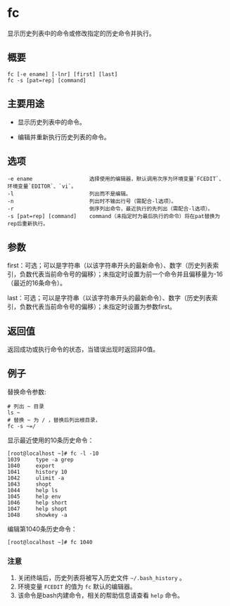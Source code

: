 #  fc

显示历史列表中的命令或修改指定的历史命令并执行。

##  概要

    
    
    fc [-e ename] [-lnr] [first] [last]
    fc -s [pat=rep] [command]
    

##  主要用途

  * 显示历史列表中的命令。 

  * 编辑并重新执行历史列表的命令。 

##  选项

    
    
    -e ename                  选择使用的编辑器，默认调用次序为环境变量`FCEDIT`、环境变量`EDITOR`、`vi`。
    -l                        列出而不是编辑。
    -n                        列出时不输出行号（需配合-l选项）。
    -r                        倒序列出命令，最近执行的先列出（需配合-l选项）。
    -s [pat=rep] [command]    command（未指定时为最后执行的命令）将在pat替换为rep后重新执行。
    

##  参数

first：可选；可以是字符串（以该字符串开头的最新命令）、数字（历史列表索引，负数代表当前命令号的偏移）；未指定时设置为前一个命令并且偏移量为-16（最近的16条命令）。

last：可选；可以是字符串（以该字符串开头的最新命令）、数字（历史列表索引，负数代表当前命令号的偏移）；未指定时设置为参数first。

##  返回值

返回成功或执行命令的状态，当错误出现时返回非0值。

##  例子

替换命令参数:

    
    
    # 列出 ~ 目录
    ls ~
    # 替换 ~ 为 / ，替换后列出根目录， 
    fc -s ~=/
    

显示最近使用的10条历史命令：

    
    
    [root@localhost ~]# fc -l -10
    1039     type -a grep
    1040     export
    1041     history 10
    1042     ulimit -a
    1043     shopt
    1044     help ls
    1045     help env
    1046     help short
    1047     help shopt
    1048     showkey -a
    

编辑第1040条历史命令：

    
    
    [root@localhost ~]# fc 1040
    

###  注意

  1. 关闭终端后，历史列表将被写入历史文件 ` ~/.bash_history ` 。 
  2. 环境变量 ` FCEDIT ` 的值为 ` fc ` 默认的编辑器。 
  3. 该命令是bash内建命令，相关的帮助信息请查看 ` help ` 命令。 

